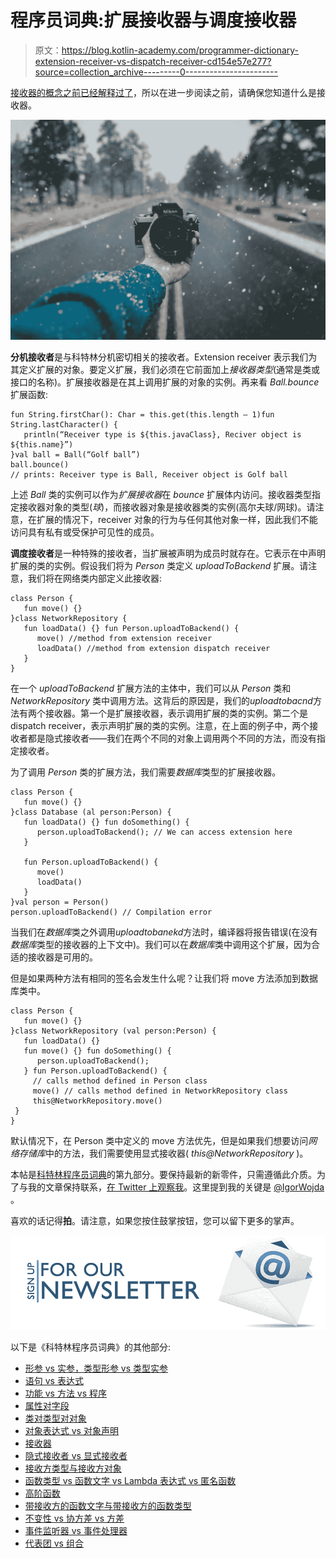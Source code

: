 # 程序员词典:扩展接收器与调度接收器

> 原文：<https://blog.kotlin-academy.com/programmer-dictionary-extension-receiver-vs-dispatch-receiver-cd154e57e277?source=collection_archive---------0----------------------->

[接收器的概念之前已经解释过了](https://medium.com/p/b085b1620890)，所以在进一步阅读之前，请确保您知道什么是接收器。

![](img/1b2f13f30456c4051b2ba7bdc1a0208f.png)

**分机接收者**是与科特林分机密切相关的接收者。Extension receiver 表示我们为其定义扩展的对象。要定义扩展，我们必须在它前面加上*接收器类型*(通常是类或接口的名称)。扩展接收器是在其上调用扩展的对象的实例。再来看 *Ball.bounce* 扩展函数:

```
fun String.firstChar(): Char = this.get(this.length — 1)fun String.lastCharacter() {
   println(“Receiver type is ${this.javaClass}, Reciver object is ${this.name}”)
}val ball = Ball(“Golf ball”)
ball.bounce() 
// prints: Receiver type is Ball, Receiver object is Golf ball
```

上述 *Ball* 类的实例可以作为*扩展接收器*在 *bounce* 扩展体内访问。接收器类型指定接收器对象的类型(*球*)，而接收器对象是接收器类的实例(高尔夫球/网球)。请注意，在扩展的情况下，receiver 对象的行为与任何其他对象一样，因此我们不能访问具有私有或受保护可见性的成员。

**调度接收者**是一种特殊的接收者，当扩展被声明为成员时就存在。它表示在中声明扩展的类的实例。假设我们将为 *Person* 类定义 *uploadToBackend* 扩展。请注意，我们将在网络类内部定义此接收器:

```
class Person {
   fun move() {}
}class NetworkRepository {
   fun loadData() {} fun Person.uploadToBackend() {
      move() //method from extension receiver
      loadData() //method from extension dispatch receiver
   }
}
```

在一个 *uploadToBackend* 扩展方法的主体中，我们可以从 *Person* 类和 *NetworkRepository* 类中调用方法。这背后的原因是，我们的*uploadtobacnd*方法有两个接收器。第一个是扩展接收器，表示调用扩展的类的实例。第二个是 dispatch receiver，表示声明扩展的类的实例。注意，在上面的例子中，两个接收者都是隐式接收者——我们在两个不同的对象上调用两个不同的方法，而没有指定接收者。

为了调用 *Person* 类的扩展方法，我们需要*数据库*类型的扩展接收器。

```
class Person {
   fun move() {}
}class Database (al person:Person) {
   fun loadData() {} fun doSomething() {
      person.uploadToBackend(); // We can access extension here
   }

   fun Person.uploadToBackend() {
      move()
      loadData()
   }
}val person = Person()
person.uploadToBackend() // Compilation error
```

当我们在*数据库*类之外调用*uploadtobanekd*方法时，编译器将报告错误(在没有*数据库*类型的接收器的上下文中)。我们可以在*数据库*类中调用这个扩展，因为合适的接收器是可用的。

但是如果两种方法有相同的签名会发生什么呢？让我们将 move 方法添加到数据库类中。

```
class Person {
   fun move() {}
}class NetworkRepository (val person:Person) {
   fun loadData() {}
   fun move() {} fun doSomething() {
      person.uploadToBackend();
   } fun Person.uploadToBackend() {
     // calls method defined in Person class
     move() // calls method defined in NetworkRepository class         
     this@NetworkRepository.move()
 }
}
```

默认情况下，在 Person 类中定义的 move 方法优先，但是如果我们想要访问*网络存储库*中的方法，我们需要使用显式接收器( *this@NetworkRepository* )。

本帖是[科特林程序员词典](https://medium.com/kotlin-academy/kotlin-programmer-dictionary-2cb67fff1fe2)的第九部分。要保持最新的新零件，只需遵循此介质。为了与我的文章保持联系，[在 Twitter 上观察我](https://twitter.com/igorwojda)。这里提到我的关键是 [@IgorWojda](https://twitter.com/igorwojda) 。

喜欢的话记得**拍**。请注意，如果您按住鼓掌按钮，您可以留下更多的掌声。

[![](img/5ce68714efe3efc036e06786166954ff.png)](http://eepurl.com/diMmGv)

以下是《科特林程序员词典》的其他部分:

*   [形参 vs 实参，类型形参 vs 类型实参](https://medium.com/kotlin-academy/programmer-dictionary-parameter-vs-argument-type-parameter-vs-type-argument-b965d2cc6929)
*   [语句 vs 表达式](https://medium.com/kotlin-academy/kotlin-programmer-dictionary-statement-vs-expression-e6743ba1aaa0)
*   [功能 vs 方法 vs 程序](https://medium.com/kotlin-academy/kotlin-programmer-dictionary-function-vs-method-vs-procedure-c0216642ee87)
*   [属性对字段](/kotlin-programmer-dictionary-field-vs-property-30ab7ef70531)
*   [类对类型对对象](/programmer-dictionary-class-vs-type-vs-object-e6d1f74d1e2e)
*   [对象表达式 vs 对象声明](/kotlin-programmer-dictionary-object-expression-vs-object-declaration-791b183ad16b)
*   [接收器](/programmer-dictionary-receiver-b085b1620890)
*   [隐式接收者 vs 显式接收者](/programmer-dictionary-implicit-receiver-vs-explicit-receiver-da638de31f3c)
*   [接收方类型与接收方对象](/programmer-dictionary-receiver-type-vs-receiver-object-575d2705ddd9)
*   [函数类型 vs 函数文字 vs Lambda 表达式 vs 匿名函数](/kotlin-programmer-dictionary-function-type-vs-function-literal-vs-lambda-expression-vs-anonymous-edc97e8873e)
*   [高阶函数](/programmer-dictionary-higher-order-function-9cadb07df94e)
*   [带接收方的函数文字与带接收方的函数类型](/programmer-dictionary-function-literal-with-receiver-vs-function-type-with-receiver-cc21dba0f4ff)
*   [不变性 vs 协方差 vs 方差](/kotlin-generics-variance-modifiers-36b82c7caa39)
*   [事件监听器 vs 事件处理器](/programmer-dictionary-event-listener-vs-event-handler-305c667d0e3c)
*   [代表团 vs 组合](/programmer-dictionary-delegation-vs-composition-3025d9e8ae3d)